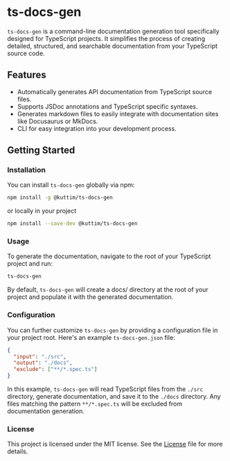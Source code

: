 # ts-docs-gen

`ts-docs-gen` is a command-line documentation generation tool specifically designed for TypeScript projects. It simplifies the process of creating detailed, structured, and searchable documentation from your TypeScript source code.

## Features

- Automatically generates API documentation from TypeScript source files.
- Supports JSDoc annotations and TypeScript specific syntaxes.
- Generates markdown files to easily integrate with documentation sites like Docusaurus or MkDocs.
- CLI for easy integration into your development process.

## Getting Started

### Installation

You can install `ts-docs-gen` globally via npm:

```bash
npm install -g @kuttim/ts-docs-gen
```
or locally in your project
```bash
npm install --save-dev @kuttim/ts-docs-gen
```

### Usage
To generate the documentation, navigate to the root of your TypeScript project and run:

```bash
ts-docs-gen
```
By default, `ts-docs-gen` will create a docs/ directory at the root of your project and populate it with the generated documentation.

### Configuration
You can further customize `ts-docs-gen` by providing a configuration file in your project root. Here's an example `ts-docs-gen.json` file:

```json
{
  "input": "./src",
  "output": "./docs",
  "exclude": ["**/*.spec.ts"]
}
```
In this example, `ts-docs-gen` will read TypeScript files from the `./src` directory, generate documentation, and save it to the `./docs` directory. Any files matching the pattern `**/*.spec.ts` will be excluded from documentation generation.

### License

This project is licensed under the MIT license. See the [License](https://github.com/kuttim/ts-docs-gen/blob/master/LICENSE) file for more details.
